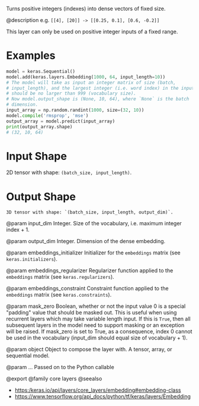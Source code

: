 Turns positive integers (indexes) into dense vectors of fixed size.

@description
e.g. `[[4], [20]] -> [[0.25, 0.1], [0.6, -0.2]]`

This layer can only be used on positive integer inputs of a fixed range.

# Examples
```python
model = keras.Sequential()
model.add(keras.layers.Embedding(1000, 64, input_length=10))
# The model will take as input an integer matrix of size (batch,
# input_length), and the largest integer (i.e. word index) in the input
# should be no larger than 999 (vocabulary size).
# Now model.output_shape is (None, 10, 64), where `None` is the batch
# dimension.
input_array = np.random.randint(1000, size=(32, 10))
model.compile('rmsprop', 'mse')
output_array = model.predict(input_array)
print(output_array.shape)
# (32, 10, 64)
```

# Input Shape
2D tensor with shape: `(batch_size, input_length)`.

# Output Shape
    3D tensor with shape: `(batch_size, input_length, output_dim)`.

@param input_dim
Integer. Size of the vocabulary,
i.e. maximum integer index + 1.

@param output_dim
Integer. Dimension of the dense embedding.

@param embeddings_initializer
Initializer for the `embeddings`
matrix (see `keras.initializers`).

@param embeddings_regularizer
Regularizer function applied to
the `embeddings` matrix (see `keras.regularizers`).

@param embeddings_constraint
Constraint function applied to
the `embeddings` matrix (see `keras.constraints`).

@param mask_zero
Boolean, whether or not the input value 0 is a special
"padding" value that should be masked out.
This is useful when using recurrent layers which
may take variable length input. If this is `True`,
then all subsequent layers in the model need
to support masking or an exception will be raised.
If mask_zero is set to True, as a consequence,
index 0 cannot be used in the vocabulary (input_dim should
equal size of vocabulary + 1).

@param object
Object to compose the layer with. A tensor, array, or sequential model.

@param ...
Passed on to the Python callable

@export
@family core layers
@seealso
+ <https:/keras.io/api/layers/core_layers/embedding#embedding-class>
+ <https://www.tensorflow.org/api_docs/python/tf/keras/layers/Embedding>
